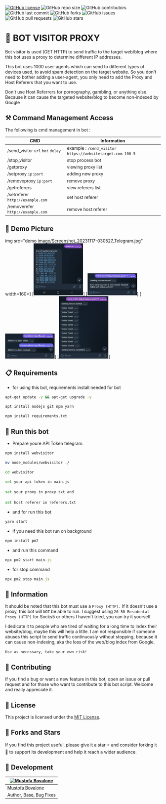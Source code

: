 [![GitHub license](https://img.shields.io/badge/license-MIT-blue.svg)](https://github.com/naix0x/Bot-Visitor-Proxy/blob/main/LICENSE)
![GitHub repo size](https://img.shields.io/github/repo-size/naix0x/Bot-Visitor-Proxy)
![GitHub contributors](https://img.shields.io/github/contributors/naix0x/Bot-Visitor-Proxy)
![GitHub last commit](https://img.shields.io/github/last-commit/naix0x/Bot-Visitor-Proxy)
![GitHub forks](https://img.shields.io/github/forks/naix0x/Bot-Visitor-Proxy)
![GitHub issues](https://img.shields.io/github/issues-raw/naix0x/Bot-Visitor-Proxy)
![GitHub pull requests](https://img.shields.io/github/issues-pr/naix0x/Bot-Visitor-Proxy)
![GitHub stars](https://img.shields.io/github/stars/naix0x/Bot-Visitor-Proxy)


# 🤖 BOT VISITOR PROXY

Bot visitor is used (GET HTTP) to send traffic to the target web/blog where this bot uses a proxy to determine different IP addresses.

This bot uses 1000 user-agents which can send to different types of devices used, to avoid spam detection on the target website. So you don't need to bother adding a user-agent, you only need to add the Proxy and Host Referers that you want to use. 

Don't use Host Referrers for pornography, gambling, or anything else. Because it can cause the targeted website/blog to become non-indexed by Google

## ⚒️ Command Management Access

The following is cmd management in bot :

| CMD       | Information |
|-----------|-------------|
| /send_visitor `url` `bot` `delay`    | example : `/send_visitor https://websitetarget.com 100 5` |
| /stop_visitor     | stop process bot |
| /getproxy     | viewing proxy list |
| /setproxy `ip:port`    | adding new proxy |
| /removeproxy `ip:port`    | remove proxy |
| /getreferers     | view referers list |
| /setreferer `http://example.com`    | set host referer |
| /removerefer `http://example.com`    | remove host referer |

## 📸 Demo Picture

img src="demo image/Screenshot_20231117-030527_Telegram.jpg" width=160>]
[<img src="demo image/Screenshot_20231117-030547_Telegram.jpg" width=160>]
[<img src="demo image/Screenshot_20231117-030646_Telegram.jpg" width=160>]
[<img src="demo image/Screenshot_20231117-030712_Telegram.jpg" width=160>]
[<img src="demo image/Screenshot_20231117-030805_Telegram.jpg" width=160>]


## 📋 Requirements 

- for using this bot, requirements install needed for bot
```bash
apt-get update -y && apt-get upgrade -y
```

```bash
apt install nodejs git npm yarn
```

```bash
npm install requirements.txt
```

## 🚀 Run this bot

- Prepare youre API Token telegram.

```bash
npm install webvisitor
```

```bash
mv node_modules/webvisitor ./
```

```bash
cd webvisitor
```

```bash
set your api token in main.js

set your proxy in proxy.txt and 

set host referer in referers.txt
```

- and for run this bot
```bash
yarn start
```

- if you need this bot run on background
```javascript
npm install pm2
```
- and run this command
```javascript
npx pm2 start main.js
```
- for stop command
```javascript
npx pm2 stop main.js
```
 
## 📢 Information

It should be noted that this bot must use a `Proxy (HTTP).` If it doesn't use a proxy, this bot will `NOT` be able to run. I suggest using `20-50 Residental Proxy (HTTP)` for Socks5 or others I haven't tried, you can try it yourself.

I dedicate it to people who are tired of waiting for a long time to index their website/blog, maybe this will help a little. I am not responsible if someone abuses this script to send traffic continuously without stopping, because it can cause non-indexing, aka the loss of the web/blog index from Google. 

`Use as necessary, take your own risk!`

## 🤝 Contributing

If you find a bug or want a new feature in this bot, open an issue or pull request and for those who want to contribute to this bot script. Welcome and really appreciate it.

## 📝 License

This project is licensed under the [MIT License](https://github.com/naix0x/Bot-Visitor-Proxy/blob/main/LICENSE).

## 👥 Forks and Stars

If you find this project useful, please give it a star ⭐ and consider forking it 🍴 to support its development and help it reach a wider audience.


## 👤 Development

[![Mustofa Bovalone](https://github.com/naix0x.png?size=100)](https://github.com/naix0x) |
----|
[Mustofa Bovalone](https://t.me/maticstable) |
Author, Base, Bug Fixes  |
